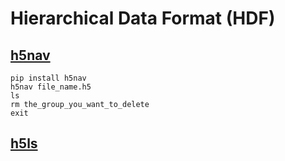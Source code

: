 # Hierarchical Data Format (HDF)
## [h5nav](https://pypi.org/project/h5nav/)
```
pip install h5nav
h5nav file_name.h5
ls
rm the_group_you_want_to_delete
exit
```
## [h5ls](https://manpages.ubuntu.com/manpages/focal/man1/h5ls.1.html)